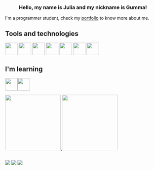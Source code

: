 <div align=center>
 
 ### Hello, my name is Julia and my nickname is Gumma!

</div>

 I'm a programmer student, check my [portfolio](https://juliasouzag.github.io/Portifolio/) to know more about me.



<!-- ![Snake animation](https://github.com/JuliaSouzaG/JuliaSouzaG/blob/output/github-contribution-grid-snake.svg) -->

 ## Tools and technologies       

<img src="https://cdn.jsdelivr.net/gh/devicons/devicon@latest/icons/javascript/javascript-original.svg" width="40" height="40"/> <img src="https://cdn.jsdelivr.net/gh/devicons/devicon@latest/icons/bootstrap/bootstrap-original-wordmark.svg" width="40" height="40"/>
<img src="https://cdn.jsdelivr.net/gh/devicons/devicon@latest/icons/html5/html5-original.svg" width="40" height="40"/>
<img src="https://cdn.jsdelivr.net/gh/devicons/devicon@latest/icons/css3/css3-original.svg" width="40" height="40"/>
<img src="https://cdn.jsdelivr.net/gh/devicons/devicon@latest/icons/figma/figma-original.svg" width="40" height="40"/>
<img loading="lazy" src="https://cdn.jsdelivr.net/gh/devicons/devicon/icons/git/git-original.svg" width="40" height="40"/>
 <img src="https://cdn.jsdelivr.net/gh/devicons/devicon@latest/icons/vscode/vscode-original.svg" width="40" height="40"/>
 
## I'm learning

<img src="https://cdn.jsdelivr.net/gh/devicons/devicon@latest/icons/angular/angular-original.svg" width="40" height="40"/><img src="https://cdn.jsdelivr.net/gh/devicons/devicon@latest/icons/typescript/typescript-original.svg" width="40" height="40"/>       

<div>
 <a href="https://github.com/JuliaSouzaG">
<img loading="lazy" height="180em" src="https://github-readme-stats.vercel.app/api/top-langs/?username=JuliaSouzaG&layout=compact&langs_count=7&theme=default_repo"/>
<img loading="lazy" height="180em" src="https://github-readme-stats.vercel.app/api?username=JuliaSouzaG&show_icons=true&theme=default&include_all_commits=true&count_private=true"/>
<div>
 
 ##
 
<div>
<a href="https://www.linkedin.com/in/j%C3%BAlia-gomes-583000244/" target="_blank"><img loading="lazy" src="https://img.shields.io/badge/-LinkedIn-%230077B5?style=for-the-badge&logo=linkedin&logoColor=white" target="_blank"></a> 
<a href="https://wa.me/5592982402547" target="_blank"><img loading="lazy" src="https://img.shields.io/badge/-Whatsapp-%2340C351?style=for-the-badge&logo=whatsapp&logoColor=white" target="_blank"></a>   
<a href = "mailto:julia.s.gomes@hotmail.com"><img loading="lazy" src="https://img.shields.io/badge/Gmail-D14836?style=for-the-badge&logo=gmail&logoColor=white" target="_blank"></a>  
</div>
